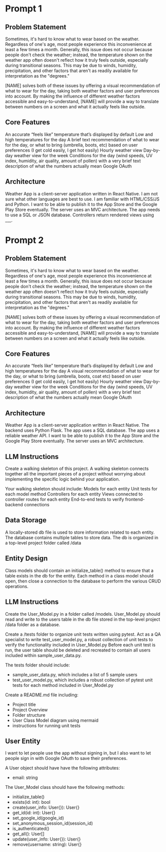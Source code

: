 # Prompt 1
## Problem Statement
Sometimes, it's hard to know what to wear based on the weather. Regardless of one's age, most people experience this inconvenience at least a few times a month. Generally, this issue does not occur because people don't check the weather; instead, the temperature shown on the weather app often doesn't reflect how it truly feels outside, especially during transitional seasons. This may be due to winds, humidity, precipitation, and other factors that aren't as readily available for interpretation as the "degrees."

[NAME] solves both of these issues by offering a visual recommendation of what to wear for the day, taking both weather factors and user preferences into account. By making the influence of different weather factors accessible and easy-to-understand, [NAME] will provide a way to translate between numbers on a screen and what it actually feels like outside.

## Core Features
An accurate “feels like” temperature that’s displayed by default
Low and high temperatures for the day
A brief text recommendation of what to wear for the day, or what to bring (umbrella, boots, etc) based on user preferences (I get cold easily, I get hot easily)
Hourly weather view
Day-by-day weather view for the week
Conditions for the day (wind speeds, UV index, humidity, air quality, amount of pollen) with a very brief text description of what the numbers actually mean
Google OAuth

## Architecture
Weather App is a client-server application written in React Native.
I am not sure what other languages are best to use. I am familiar with HTML/CSS/JS and Python. I want to be able to publish it to the App Store and the Google Play Store eventually.
The server uses an MVC architecture.
The app needs to use a SQL or JSON database.
Controllers return rendered views using ___.

# Prompt 2
## Problem Statement
Sometimes, it's hard to know what to wear based on the weather. Regardless of one's age, most people experience this inconvenience at least a few times a month. Generally, this issue does not occur because people don't check the weather; instead, the temperature shown on the weather app often doesn't reflect how it truly feels outside, especially during transitional seasons. This may be due to winds, humidity, precipitation, and other factors that aren't as readily available for interpretation as the "degrees."

[NAME] solves both of these issues by offering a visual recommendation of what to wear for the day, taking both weather factors and user preferences into account. By making the influence of different weather factors accessible and easy-to-understand, [NAME] will provide a way to translate between numbers on a screen and what it actually feels like outside.

## Core Features
An accurate “feels like” temperature that’s displayed by default
Low and high temperatures for the day
A visual recommendation of what to wear for the day, or what to bring (umbrella, boots, coat etc) based on user preferences (I get cold easily, I get hot easily)
Hourly weather view
Day-by-day weather view for the week
Conditions for the day (wind speeds, UV index, humidity, air quality, amount of pollen) with a very brief text description of what the numbers actually mean
Google OAuth

## Architecture
Weather App is a client-server application written in React Native.
The backend uses Python Flask. 
The app uses a SQL database.
The app uses a reliable weather API. 
I want to be able to publish it to the App Store and the Google Play Store eventually.
The server uses an MVC architecture.

## LLM Instructions
Create a walking skeleton of this project.
A walking skeleton connects together all the important pieces of a project without worrying about implementing the specific logic behind your application.

Your walking skeleton should include:
Models for each entity
Unit tests for each model method
Controllers for each entity
Views connected to controller routes for each entity
End-to-end tests to verify frontend-backend connections

## Data Storage
A locally-stored db file is used to store information related to each entity.
The database contains multiple tables to store data.
The db is organized in a top-level project folder called /data

## Entity Design
Class models should contain an initialize_table() method to ensure that a table exists in the db for the entity.
Each method in a class model should open, then close a connection to the database to perform the various CRUD operations.

## LLM Instructions
Create the User_Model.py in a folder called /models.
User_Model.py should read and write to the users table in the db file stored in the top-level project /data folder as a database.

Create a /tests folder to organize unit tests written using pytest.
Act as a QA specialist to write test_user_model.py, a robust collection of unit tests to verify the functionality included in User_Model.py
Before each unit test is run, the user table should be deleted and recreated to contain all users included within sample_user_data.py.

The tests folder should include:
- sample_user_data.py, which includes a list of 5 sample users
- test_user_model.py, which includes a robust collection of pytest unit tests for each method included in User_Model.py

Create a README.md file including:
 - Project title
 - Project Overview
 - Folder structure
 - User Class Model diagram using mermaid 
 - instructions for running unit tests




## User Entity
I want to let people use the app without signing in, but I also want to let people sign in with Google OAuth to save their preferences.

A User object should have have the following attributes:
- email: string

The User_Model class should have the following methods:
+ initialize_table()
+ exists(id: int): bool
+ create(user_info: User{}): User{}
+ get_id(id: int): User{}
+ set_google_id(google_id)
+ set_anonymous_session_id(session_id)
+ is_authenticated()
+ get_all(): User[]
+ update(user_info: User{}): User{}
+ remove(username: string): User{}